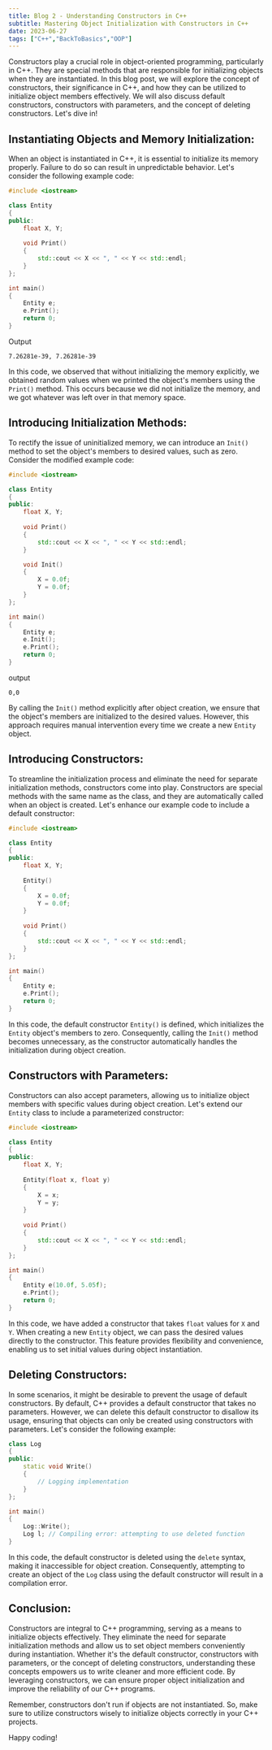 ```yaml
---
title: Blog 2 - Understanding Constructors in C++
subtitle: Mastering Object Initialization with Constructors in C++
date: 2023-06-27
tags: ["C++","BackToBasics","OOP"]
---
```


Constructors play a crucial role in object-oriented programming, particularly in C++. They are special methods that are responsible for initializing objects when they are instantiated. In this blog post, we will explore the concept of constructors, their significance in C++, and how they can be utilized to initialize object members effectively. We will also discuss default constructors, constructors with parameters, and the concept of deleting constructors. Let's dive in!

<!--more-->

## Instantiating Objects and Memory Initialization: 

When an object is instantiated in C++, it is essential to initialize its memory properly. Failure to do so can result in unpredictable behavior. Let's consider the following example code:

```cpp
#include <iostream>

class Entity
{
public:
    float X, Y;
    
    void Print()
    {
        std::cout << X << ", " << Y << std::endl;
    }
};

int main()
{
    Entity e;
    e.Print();
    return 0;
}
```
Output
```
7.26281e-39, 7.26281e-39
```
In this code, we observed that without initializing the memory explicitly, we obtained random values when we printed the object's members using the `Print()` method. This occurs because we did not initialize the memory, and we got whatever was left over in that memory space.

## Introducing Initialization Methods:

To rectify the issue of uninitialized memory, we can introduce an `Init()` method to set the object's members to desired values, such as zero. Consider the modified example code:

```cpp
#include <iostream>

class Entity
{
public:
    float X, Y;
    
    void Print()
    {
        std::cout << X << ", " << Y << std::endl;
    }

    void Init()
    {
        X = 0.0f;
        Y = 0.0f;
    }
};

int main()
{
    Entity e;
    e.Init();
    e.Print();
    return 0;
}
```
output
```
0,0
```
By calling the `Init()` method explicitly after object creation, we ensure that the object's members are initialized to the desired values. However, this approach requires manual intervention every time we create a new `Entity` object.

## Introducing Constructors:

To streamline the initialization process and eliminate the need for separate initialization methods, constructors come into play. Constructors are special methods with the same name as the class, and they are automatically called when an object is created. Let's enhance our example code to include a default constructor:

```cpp
#include <iostream>

class Entity
{
public:
    float X, Y;
    
    Entity()
    {
        X = 0.0f;
        Y = 0.0f;
    }
    
    void Print()
    {
        std::cout << X << ", " << Y << std::endl;
    }
};

int main()
{
    Entity e;
    e.Print();
    return 0;
}
```
In this code, the default constructor `Entity()` is defined, which initializes the `Entity` object's members to zero. Consequently, calling the `Init()` method becomes unnecessary, as the constructor automatically handles the initialization during object creation.

## Constructors with Parameters:

Constructors can also accept parameters, allowing us to initialize object members with specific values during object creation. Let's extend our `Entity` class to include a parameterized constructor:

```cpp
#include <iostream>

class Entity
{
public:
    float X, Y;
    
    Entity(float x, float y)
    {
        X = x;
        Y = y;
    }
    
    void Print()
    {
        std::cout << X << ", " << Y << std::endl;
    }
};

int main()
{
    Entity e(10.0f, 5.05f);
    e.Print();
    return 0;
}
```

In this code, we have added a constructor that takes `float` values for `X` and `Y`. When creating a new `Entity` object, we can pass the desired values directly to the constructor. This feature provides flexibility and convenience, enabling us to set initial values during object instantiation.

## Deleting Constructors:

In some scenarios, it might be desirable to prevent the usage of default constructors. By default, C++ provides a default constructor that takes no parameters. However, we can delete this default constructor to disallow its usage, ensuring that objects can only be created using constructors with parameters. Let's consider the following example:

```cpp
class Log
{
public:
    static void Write()
    {
        // Logging implementation
    }
};

int main()
{
    Log::Write();
    Log l; // Compiling error: attempting to use deleted function
}
```
In this code, the default constructor is deleted using the `delete` syntax, making it inaccessible for object creation. Consequently, attempting to create an object of the `Log` class using the default constructor will result in a compilation error.

## Conclusion:

Constructors are integral to C++ programming, serving as a means to initialize objects effectively. They eliminate the need for separate initialization methods and allow us to set object members conveniently during instantiation. Whether it's the default constructor, constructors with parameters, or the concept of deleting constructors, understanding these concepts empowers us to write cleaner and more efficient code. By leveraging constructors, we can ensure proper object initialization and improve the reliability of our C++ programs.

Remember, constructors don't run if objects are not instantiated. So, make sure to utilize constructors wisely to initialize objects correctly in your C++ projects.

Happy coding!
